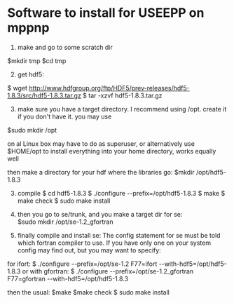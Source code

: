 # Software to install for USEEPP on mppnp

1. make and go to some scratch dir 

$mkdir tmp 
$cd tmp 

2. get hdf5: 

$ wget http://www.hdfgroup.org/ftp/HDF5/prev-releases/hdf5-1.8.3/src/hdf5-1.8.3.tar.gz 
$ tar -xzvf hdf5-1.8.3.tar.gz 

3. make sure you have a target directory. I recommend using 
/opt. create it if you don't have it. you may use 

$sudo mkdir /opt 

on al Linux box may have to do as superuser, or alternatively use 
$HOME/opt to install everything into your home directory, works 
equally well 

then make a directory for your hdf where the libraries go: 
$mkdir /opt/hdf5-1.8.3 

3. compile 
$ cd hdf5-1.8.3 
$ ./configure --prefix=/opt/hdf5-1.8.3 
$ make 
$ make check 
$ sudo make install 

4. then you go to se/trunk, and you make a target dir for se:  
$sudo mkdir /opt/se-1.2_gfortran 

5. finally compile and install se: 
The config statement for se must be told which fortran compiler to 
use. If you have only one on your system config may find out, but you 
may want to specify: 

for ifort: 
$ ./configure --prefix=/opt/se-1.2 F77=ifort --with-hdf5=/opt/hdf5-1.8.3 
or with gfortran: 
$ ./configure --prefix=/opt/se-1.2_gfortran F77=gfortran --with-hdf5=/opt/hdf5-1.8.3 

then the usual: 
$make 
$make check 
$ sudo make install 
